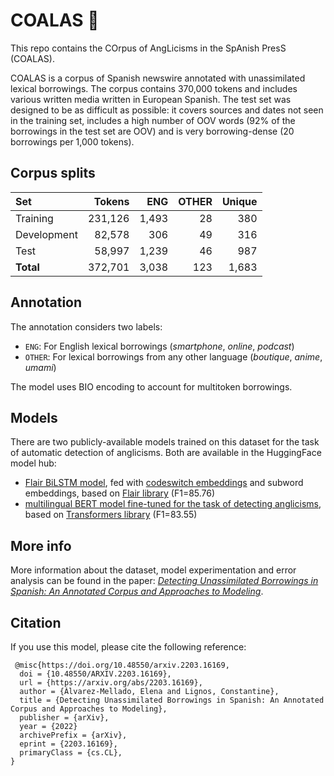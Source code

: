 # COALAS 🐨
This repo contains the COrpus of AngLicisms in the SpAnish PresS (COALAS).

COALAS is a corpus of Spanish newswire annotated with unassimilated lexical borrowings. The corpus contains 370,000 tokens and includes various written media written in European Spanish. The test set was designed to be as difficult as possible: it covers sources and dates not seen in the training set, includes a high number of OOV words (92% of the borrowings in the test set are OOV) and is very borrowing-dense (20 borrowings per 1,000 tokens).

## Corpus splits
|Set      | Tokens | ENG  | OTHER |  Unique |
|:-------|-----:|-----:|---------:|---------:|
|Training |231,126 |1,493 | 28 |380 |
|Development |82,578 |306 |49 |316|
|Test |58,997 |1,239 |46 |987|
|**Total** |372,701 |3,038 |123 |1,683 |

## Annotation
The annotation considers two labels:  
* ``ENG``: For English lexical borrowings (*smartphone*, *online*, *podcast*)
* ``OTHER``: For lexical borrowings from any other language (*boutique*, *anime*, *umami*)

The model uses BIO encoding to account for multitoken borrowings.

## Models
There are two publicly-available models trained on this dataset for the task of automatic detection of anglicisms. Both are available in the HuggingFace model hub:
- [Flair BiLSTM model](https://huggingface.co/lirondos/anglicisms-spanish-flair-cs), fed with [codeswitch embeddings](https://huggingface.co/sagorsarker/codeswitch-spaeng-lid-lince) and subword embeddings, based on [Flair library](https://github.com/flairNLP/flair) (F1=85.76)
- [multilingual BERT model fine-tuned for the task of detecting anglicisms](https://huggingface.co/lirondos/anglicisms-spanish-mbert), based on [Transformers library](https://github.com/huggingface/transformers/) (F1=83.55)


## More info
More information about the dataset, model experimentation and error analysis can be found in the paper: *[Detecting Unassimilated Borrowings in Spanish: An Annotated Corpus and Approaches to Modeling](https://arxiv.org/abs/2203.16169)*.

## Citation
If you use this model, please cite the following reference:
```
 @misc{https://doi.org/10.48550/arxiv.2203.16169,
  doi = {10.48550/ARXIV.2203.16169},
  url = {https://arxiv.org/abs/2203.16169},
  author = {Álvarez-Mellado, Elena and Lignos, Constantine},
  title = {Detecting Unassimilated Borrowings in Spanish: An Annotated Corpus and Approaches to Modeling},
  publisher = {arXiv},
  year = {2022}
  archivePrefix = {arXiv},
  eprint = {2203.16169},
  primaryClass = {cs.CL},
} 
```
